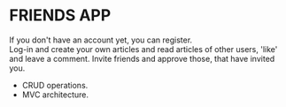 # FRIENDS APP
If you don't have an account yet, you can register.  
Log-in and create your own articles and read articles of other users, 
'like' and leave a comment. 
Invite friends and approve those, that have invited you.

- CRUD operations.
- MVC architecture.